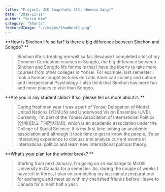 ```yaml
---
title: "Project: UIC Snapshots (ft. Heesoo Jang)"
date: "2019-11-11"
author: "Yerim Kim"
category: "Shorts"
featuredImage: "./images/thumbnail.png"
---
```


**How is Sinchon life so far? Is there a big difference between Sinchon and Songdo? **

> Sinchon life is treating me well so far. Because I completed a lot of my Common Curriculum courses in Songdo, the big difference between Sinchon and Songdo life for me is that I have the liberty to take more courses from other colleges in Yonsei. For example, last semester I took a Korean-taught lectures on Latin American society and culture and Interpersonal Psychology. I also think that Sinchon has more fun and more places to visit than Songdo. 

**Are you in any student clubs? If so, please tell us more about it. **

> During freshman year I was a part of Yonsei Delegation of Model United Nations (YDMUN) and Underwood Vision Ensemble (UVE). Currently, I’m part of the Yonsei Association of International Politics (연세대학교 국제정치학회), which is an academic association under the College of Social Science. It is my first time joining an academic association and although it took time to get to know the people, it’s an interesting experience to discuss and analyze current events in international politics and learn new international political theory. 

**What’s your plan for the winter break? **

> Starting from next January, I’m going on an exchange to McGill University in Canada for a semester. So, during the couple of weeks I have left in Korea, I plan on completing my last minute preparations for exchange and meet up with my cherished friends before I leave to Canada for almost half a year.
